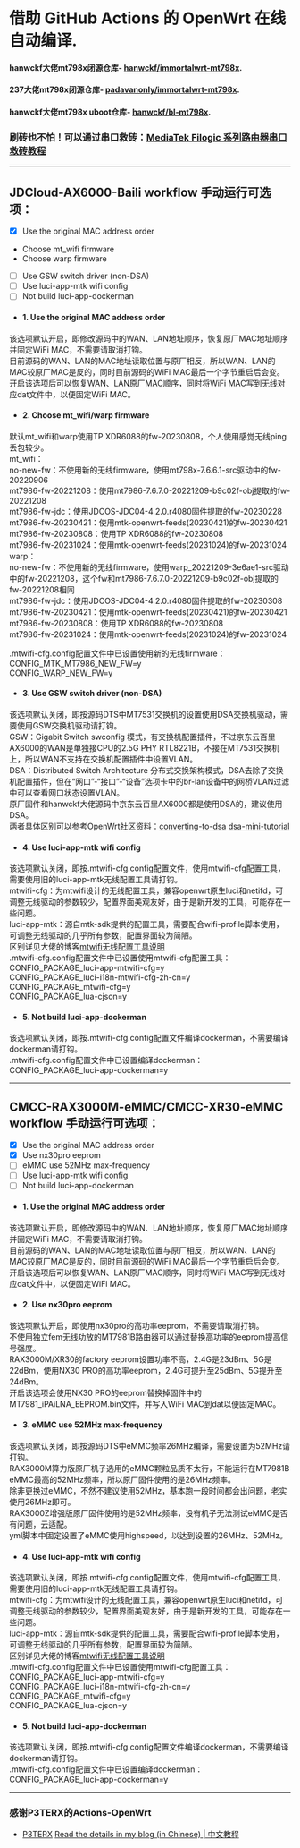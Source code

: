 # 借助 GitHub Actions 的 OpenWrt 在线自动编译.

#### hanwckf大佬mt798x闭源仓库- [hanwckf/immortalwrt-mt798x](https://github.com/hanwckf/immortalwrt-mt798x).

#### 237大佬mt798x闭源仓库- [padavanonly/immortalwrt-mt798x](https://github.com/padavanonly/immortalwrt-mt798x).

#### hanwckf大佬mt798x uboot仓库- [hanwckf/bl-mt798x](https://github.com/hanwckf/bl-mt798x).

### 刷砖也不怕！可以通过串口救砖：[MediaTek Filogic 系列路由器串口救砖教程](https://www.cnblogs.com/p123/p/18046679)
---
## JDCloud-AX6000-Baili workflow 手动运行可选项：
- [x] Use the original MAC address order
- Choose mt_wifi firmware
- Choose warp firmware
- [ ] Use GSW switch driver (non-DSA)
- [ ] Use luci-app-mtk wifi config
- [ ] Not build luci-app-dockerman

- #### 1. Use the original MAC address order
该选项默认开启，即修改源码中的WAN、LAN地址顺序，恢复原厂MAC地址顺序并固定WiFi MAC，不需要请取消打钩。  
目前源码的WAN、LAN的MAC地址读取位置与原厂相反，所以WAN、LAN的MAC较原厂MAC是反的，同时目前源码的WiFi MAC最后一个字节重启后会变。  
开启该选项后可以恢复WAN、LAN原厂MAC顺序，同时将WiFi MAC写到无线对应dat文件中，以便固定WiFi MAC。  

- #### 2. Choose mt_wifi/warp firmware
默认mt_wifi和warp使用TP XDR6088的fw-20230808，个人使用感觉无线ping丢包较少。  
mt_wifi：  
no-new-fw：不使用新的无线firmware，使用mt798x-7.6.6.1-src驱动中的fw-20220906  
mt7986-fw-20221208：使用mt7986-7.6.7.0-20221209-b9c02f-obj提取的fw-20221208  
mt7986-fw-jdc：使用JDCOS-JDC04-4.2.0.r4080固件提取的fw-20230228  
mt7986-fw-20230421：使用mtk-openwrt-feeds(20230421)的fw-20230421  
mt7986-fw-20230808：使用TP XDR6088的fw-20230808  
mt7986-fw-20231024：使用mtk-openwrt-feeds(20231024)的fw-20231024  
warp：  
no-new-fw：不使用新的无线firmware，使用warp_20221209-3e6ae1-src驱动中的fw-20221208，这个fw和mt7986-7.6.7.0-20221209-b9c02f-obj提取的fw-20221208相同  
mt7986-fw-jdc：使用JDCOS-JDC04-4.2.0.r4080固件提取的fw-20230308  
mt7986-fw-20230421：使用mtk-openwrt-feeds(20230421)的fw-20230421  
mt7986-fw-20230808：使用TP XDR6088的fw-20230808  
mt7986-fw-20231024：使用mtk-openwrt-feeds(20231024)的fw-20231024  

.mtwifi-cfg.config配置文件中已设置使用新的无线firmware：  
CONFIG_MTK_MT7986_NEW_FW=y  
CONFIG_WARP_NEW_FW=y  

- #### 3. Use GSW switch driver (non-DSA)
该选项默认关闭，即按源码DTS中MT7531交换机的设置使用DSA交换机驱动，需要使用GSW交换机驱动请打钩。  
GSW：Gigabit Switch swconfig 模式，有交换机配置插件，不过京东云百里AX6000的WAN是单独接CPU的2.5G PHY RTL8221B，不接在MT7531交换机上，所以WAN不支持在交换机配置插件中设置VLAN。  
DSA：Distributed Switch Architecture 分布式交换架构模式，DSA去除了交换机配置插件，但在“网口”-“接口”-“设备”选项卡中的br-lan设备中的网桥VLAN过滤中可以查看网口状态设置VLAN。  
原厂固件和hanwckf大佬源码中京东云百里AX6000都是使用DSA的，建议使用DSA。  
两者具体区别可以参考OpenWrt社区资料：[converting-to-dsa](https://openwrt.org/docs/guide-user/network/dsa/converting-to-dsa) [dsa-mini-tutorial](https://openwrt.org/docs/guide-user/network/dsa/dsa-mini-tutorial)  

- #### 4. Use luci-app-mtk wifi config
该选项默认关闭，即按.mtwifi-cfg.config配置文件，使用mtwifi-cfg配置工具，需要使用旧的luci-app-mtk无线配置工具请打钩。  
mtwifi-cfg：为mtwifi设计的无线配置工具，兼容openwrt原生luci和netifd，可调整无线驱动的参数较少，配置界面美观友好，由于是新开发的工具，可能存在一些问题。  
luci-app-mtk：源自mtk-sdk提供的配置工具，需要配合wifi-profile脚本使用，可调整无线驱动的几乎所有参数，配置界面较为简陋。  
区别详见大佬的博客[mtwifi无线配置工具说明](https://cmi.hanwckf.top/p/immortalwrt-mt798x/#mtwifi%E6%97%A0%E7%BA%BF%E9%85%8D%E7%BD%AE%E5%B7%A5%E5%85%B7%E8%AF%B4%E6%98%8E)  
.mtwifi-cfg.config配置文件中已设置使用mtwifi-cfg配置工具：  
CONFIG_PACKAGE_luci-app-mtwifi-cfg=y  
CONFIG_PACKAGE_luci-i18n-mtwifi-cfg-zh-cn=y  
CONFIG_PACKAGE_mtwifi-cfg=y  
CONFIG_PACKAGE_lua-cjson=y  

- #### 5. Not build luci-app-dockerman
该选项默认关闭，即按.mtwifi-cfg.config配置文件编译dockerman，不需要编译dockerman请打钩。  
.mtwifi-cfg.config配置文件中已设置编译dockerman：  
CONFIG_PACKAGE_luci-app-dockerman=y  

---
## CMCC-RAX3000M-eMMC/CMCC-XR30-eMMC workflow 手动运行可选项：
- [x] Use the original MAC address order
- [x] Use nx30pro eeprom
- [ ] eMMC use 52MHz max-frequency
- [ ] Use luci-app-mtk wifi config
- [ ] Not build luci-app-dockerman

- #### 1. Use the original MAC address order
该选项默认开启，即修改源码中的WAN、LAN地址顺序，恢复原厂MAC地址顺序并固定WiFi MAC，不需要请取消打钩。  
目前源码的WAN、LAN的MAC地址读取位置与原厂相反，所以WAN、LAN的MAC较原厂MAC是反的，同时目前源码的WiFi MAC最后一个字节重启后会变。  
开启该选项后可以恢复WAN、LAN原厂MAC顺序，同时将WiFi MAC写到无线对应dat文件中，以便固定WiFi MAC。  

- #### 2. Use nx30pro eeprom
该选项默认开启，即使用nx30pro的高功率eeprom，不需要请取消打钩。  
不使用独立fem无线功放的MT7981B路由器可以通过替换高功率的eeprom提高信号强度。  
RAX3000M/XR30的factory eeprom设置功率不高，2.4G是23dBm、5G是22dBm，使用NX30 PRO的高功率eeprom，2.4G可提升至25dBm、5G提升至24dBm。  
开启该选项会使用NX30 PRO的eeprom替换掉固件中的MT7981_iPAiLNA_EEPROM.bin文件，并写入WiFi MAC到dat以便固定MAC。  

- #### 3. eMMC use 52MHz max-frequency
该选项默认关闭，即按源码DTS中eMMC频率26MHz编译，需要设置为52MHz请打钩。  
RAX3000M算力版原厂机子选用的eMMC颗粒品质不太行，不能运行在MT7981B eMMC最高的52MHz频率，所以原厂固件使用的是26MHz频率。  
除非更换过eMMC，不然不建议使用52MHz，基本跑一段时间都会出问题，老实使用26MHz即可。  
RAX3000Z增强版原厂固件使用的是52MHz频率，没有机子无法测试eMMC是否有问题，云适配。  
yml脚本中固定设置了eMMC使用highspeed，以达到设置的26MHz、52MHz。  

- #### 4. Use luci-app-mtk wifi config
该选项默认关闭，即按.mtwifi-cfg.config配置文件，使用mtwifi-cfg配置工具，需要使用旧的luci-app-mtk无线配置工具请打钩。  
mtwifi-cfg：为mtwifi设计的无线配置工具，兼容openwrt原生luci和netifd，可调整无线驱动的参数较少，配置界面美观友好，由于是新开发的工具，可能存在一些问题。  
luci-app-mtk：源自mtk-sdk提供的配置工具，需要配合wifi-profile脚本使用，可调整无线驱动的几乎所有参数，配置界面较为简陋。  
区别详见大佬的博客[mtwifi无线配置工具说明](https://cmi.hanwckf.top/p/immortalwrt-mt798x/#mtwifi%E6%97%A0%E7%BA%BF%E9%85%8D%E7%BD%AE%E5%B7%A5%E5%85%B7%E8%AF%B4%E6%98%8E)  
.mtwifi-cfg.config配置文件中已设置使用mtwifi-cfg配置工具：  
CONFIG_PACKAGE_luci-app-mtwifi-cfg=y  
CONFIG_PACKAGE_luci-i18n-mtwifi-cfg-zh-cn=y  
CONFIG_PACKAGE_mtwifi-cfg=y  
CONFIG_PACKAGE_lua-cjson=y  

- #### 5. Not build luci-app-dockerman
该选项默认关闭，即按.mtwifi-cfg.config配置文件编译dockerman，不需要编译dockerman请打钩。  
.mtwifi-cfg.config配置文件中已设置编译dockerman：  
CONFIG_PACKAGE_luci-app-dockerman=y  

---
### 感谢P3TERX的Actions-OpenWrt
- [P3TERX](https://github.com/P3TERX/Actions-OpenWrt)
[Read the details in my blog (in Chinese) | 中文教程](https://p3terx.com/archives/build-openwrt-with-github-actions.html)

